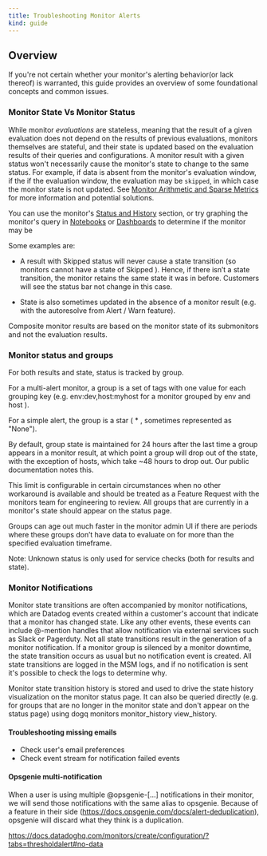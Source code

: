 ```yaml
---
title: Troubleshooting Monitor Alerts
kind: guide
---
```


## Overview

If you're not certain whether your monitor's alerting behavior(or lack thereof) is warranted, this guide provides an overview of some foundational concepts and common issues.

### Monitor State Vs Monitor Status

While monitor *evaluations* are stateless, meaning that the result of a given evaluation does not depend on the results of previous evaluations, monitors themselves are stateful, and their state is updated based on the evaluation results of their queries and configurations. A monitor result with a given status won't necessarily cause the monitor's state to change to the same status. For example, if data is absent from the monitor's evaluation window, if the  if the evaluation window, the evaluation may be `skipped`, in which case the monitor state is not updated. See [Monitor Arithmetic and Sparse Metrics][1] for more information and potential solutions.

You can use the monitor's [Status and History][2] section, or try graphing the monitor's query in [Notebooks][3] or [Dashboards][4] to determine if the monitor may be 

Some examples are:

- A result with Skipped status will never cause a state transition (so monitors cannot have a state of Skipped ). Hence, if there isn’t a state transition, the monitor retains the same state it was in before. Customers will see the status bar not change in this case. 

- State is also sometimes updated in the absence of a monitor result (e.g. with the autoresolve from Alert / Warn feature). 

Composite monitor results are based on the monitor state of its submonitors and not the evaluation results. 

### Monitor status and groups

For both results and state, status is tracked by group. 

For a multi-alert monitor, a group is a set of tags with one value for each grouping key (e.g. env:dev,host:myhost for a monitor grouped by env and host ). 

For a simple alert, the group is a star ( * , sometimes represented as "None"). 

By default, group state is maintained for 24 hours after the last time a group appears in a monitor result, at which point a group will drop out of the state, with the exception of hosts, which take ~48 hours to drop out. Our public documentation notes this. 

This limit is configurable in certain circumstances when no other workaround is available and should be treated as a Feature Request with the monitors team for engineering to review. All groups that are currently in a monitor's state should appear on the status page. 

Groups can age out much faster in the monitor admin UI if there are periods where these groups don’t have data to evaluate on for more than the specified evaluation timeframe. 

Note: Unknown status is only used for service checks (both for results and state).

### Monitor Notifications

Monitor state transitions are often accompanied by monitor notifications, which are Datadog events created within a customer's account that indicate that a monitor has changed state. Like any other events, these events can include @-mention handles that allow notification via external services such as Slack or Pagerduty. Not all state transitions result in the generation of a monitor notification. If a monitor group is silenced by a monitor downtime, the state transition occurs as usual but no notification event is created. All state transitions are logged in the MSM logs, and if no notification is sent it's possible to check the logs to determine why.

Monitor state transition history is stored and used to drive the state history visualization on the monitor status page. It can also be queried directly (e.g. for groups that are no longer in the monitor state and don't appear on the status page) using dogq monitors monitor_history view_history.

#### Troubleshooting missing emails

- Check user's email preferences
- Check event stream for notification failed events

#### Opsgenie multi-notification

When a user is using multiple @opsgenie-[...] notifications in their monitor, we will send those notifications with the same alias to opsgenie.
Because of a feature in their side (https://docs.opsgenie.com/docs/alert-deduplication), opsgenie will discard what they think is a duplication.





https://docs.datadoghq.com/monitors/create/configuration/?tabs=thresholdalert#no-data


[1]: /monitors/guide/monitor-arithmetic-and-sparse-metrics/
[2]: /monitors/manage/status/#status-and-history
[3]: /notebooks/
[4]: /dashboards/
